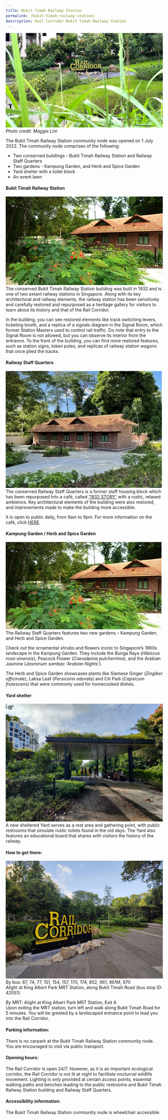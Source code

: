```yaml
---
title: Bukit Timah Railway Station
permalink: /bukit-timah-railway-station/
description: Rail Corridor Bukit Timah Railway Station
---
```

![rail corridor](/images/RC%20BTRS/RC%20BTRS%20-%20Maggie%20Lim.jpg)
*Photo credit: Maggie Lim*

The Bukit Timah Railway Station community node was opened on 1 July 2022.
The community node comprises of the following:

* Two conserved buildings - Bukit Timah Railway Station and Railway Staff Quarters
* Two gardens - Kampung Garden, and Herb and Spice Garden
* Yard shelter with a toilet block
* An event lawn 


#### **Bukit Timah Railway Station**
![rail corridor](/images/RC%20BTRS/Kampung%20Garden%20(resized).png)
The conserved Bukit Timah Railway Station building was built in 1932 and is one of two extant railway stations in Singapore. Along with its key architectural and railway elements, the railway station has been sensitively and carefully restored and repurposed as a heritage gallery for visitors to learn about its history and that of the Rail Corridor.

In the building, you can see restored elements like track switching levers, ticketing booth, and a replica of a signals diagram in the Signal Room, which former Station Masters used to control rail traffic. Do note that entry to the Signal Room is not allowed, but you can observe its interior from the entrance.
To the front of the building, you can find more restored features, such as station signs, token poles, and replicas of railway station wagons that once plied the tracks.


#### **Railway Staff Quarters**
![rail corridor](/images/RC%20BTRS/Railway%20Staff%20Quarters.png)
The conserved Railway Staff Quarters is a former staff housing block which has been repurposed into a café, called ['1932 STORY'](https://www.instagram.com/1932story/) with a rustic, relaxed ambience. Key architectural elements of the building were also restored, and improvements made to make the building more accessible.

It is open to public daily, from 9am to 9pm. For more information on the café, click [HERE](https://www.nparks.gov.sg/activities/dining/tenants).
 

#### **Kampung Garden / Herb and Spice Garden**
![kampung garden](/images/Kampung%20Garden.png)
The Railway Staff Quarters features two new gardens – Kampung Garden, and Herb and Spice Garden.

Check out the ornamental shrubs and flowers iconic to Singapore’s 1960s landscape in the Kampung Garden. They include the Bunga Raya (*Hibiscus rosa-sinensis*), Peacock Flower (*Caesalpinia pulcherrima*), and the Arabian Jasmine (*Jasminum sambac ‘Arabian Nights’*).

The Herb and Spice Garden showcases plants like Siamese Ginger (*Zingiber officinale*), Laksa Leaf (*Persicaria odorata*) and Cili Padi (*Capsicum frutescens*) that were commonly used for homecooked dishes.


#### **Yard shelter**
![rail corridor](/images/RC%20BTRS/The%20Yard.jpg)
A new sheltered Yard serves as a rest area and gathering point, with public restrooms that simulate rustic toilets found in the old days. The Yard also features an educational board that shares with visitors the history of the railway.


#### **How to get there:**
![rail corridor](/images/RC%20BTRS/RC%20BTRS%20Central%20entrance.jpg)  By bus: 67, 74, 77, 151, 154, 157, 170, 174, 852, 961, 961M, 970  
Alight at King Albert Park MRT Station, along Bukit Timah Road (bus stop ID: 42051).  
  
By MRT: Alight at King Albert Park MRT Station, Exit A  
Upon exiting the MRT station, turn left and walk along Bukit Timah Road for 5 minutes. You will be greeted by a landscaped entrance point to lead you into the Rail Corridor.

#### **Parking information:**  
There is no carpark at the Bukit Timah Railway Station community node. You are encouraged to visit via public transport.  
  
#### **Opening hours:**  
The Rail Corridor is open 24/7. However, as it is an important ecological corridor, the Rail Corridor is not lit at night to facilitate nocturnal wildlife movement. Lighting is only provided at certain access points, essential walking paths and benches leading to the public restrooms and Bukit Timah Railway Station building and Railway Staff Quarters.

#### **Accessibility information:**  
The Bukit Timah Railway Station community node is wheelchair accessible.